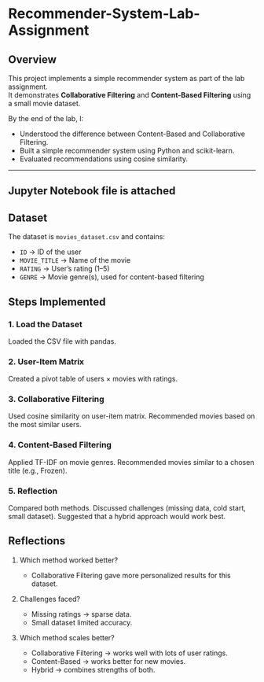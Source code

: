 # Recommender-System-Lab-Assignment

## Overview
This project implements a simple recommender system as part of the lab assignment.  
It demonstrates **Collaborative Filtering** and **Content-Based Filtering** using a small movie dataset.  

By the end of the lab, I:
- Understood the difference between Content-Based and Collaborative Filtering.
- Built a simple recommender system using Python and scikit-learn.
- Evaluated recommendations using cosine similarity.

---
## Jupyter Notebook file is attached
## Dataset
The dataset is `movies_dataset.csv` and contains:
- `ID` → ID of the user  
- `MOVIE_TITLE` → Name of the movie  
- `RATING` → User’s rating (1–5)  
- `GENRE` → Movie genre(s), used for content-based filtering  

## Steps Implemented
### 1. Load the Dataset
Loaded the CSV file with pandas.

### 2. User-Item Matrix
Created a pivot table of users × movies with ratings.

### 3. Collaborative Filtering
Used cosine similarity on user-item matrix.
Recommended movies based on the most similar users.

### 4. Content-Based Filtering
Applied TF-IDF on movie genres.
Recommended movies similar to a chosen title (e.g., Frozen).

### 5. Reflection
Compared both methods.
Discussed challenges (missing data, cold start, small dataset).
Suggested that a hybrid approach would work best.

## Reflections

1. Which method worked better?
   - Collaborative Filtering gave more personalized results for this dataset.

2. Challenges faced?
   - Missing ratings → sparse data.
   - Small dataset limited accuracy.

3. Which method scales better?
   - Collaborative Filtering → works well with lots of user ratings.
   - Content-Based → works better for new movies.
   - Hybrid → combines strengths of both.
